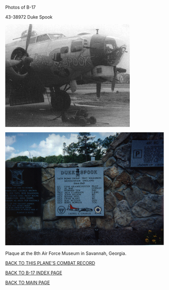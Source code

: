
Photos of B-17






 




43-38972 Duke Spook  
  

![](43-38972.jpg)  
  

![](43-38972-8AFM.jpg)  

Plaque at the 8th Air Force Museum in Savannah, Georgia.  
  

[BACK TO THIS PLANE'S COMBAT RECORD](../b17s/43-38972.md)  

[BACK TO B-17 INDEX PAGE](../000b17s.md)  

[BACK TO MAIN PAGE](../index.md)


